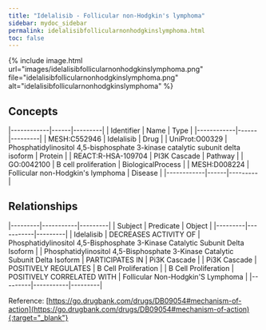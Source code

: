 ```yaml
---
title: "Idelalisib - Follicular non-Hodgkin's lymphoma"
sidebar: mydoc_sidebar
permalink: idelalisibfollicularnonhodgkinslymphoma.html
toc: false 
---
```


{% include image.html url="images/idelalisibfollicularnonhodgkinslymphoma.png" file="idelalisibfollicularnonhodgkinslymphoma.png" alt="idelalisibfollicularnonhodgkinslymphoma" %}

## Concepts

|------------|------|---------|
| Identifier | Name | Type    |
|------------|------|---------|
| MESH:C552946 | Idelalisib | Drug |
| UniProt:O00329 | Phosphatidylinositol 4,5-bisphosphate 3-kinase catalytic subunit delta isoform | Protein |
| REACT:R-HSA-109704 | PI3K Cascade | Pathway |
| GO:0042100 | B cell proliferation | BiologicalProcess |
| MESH:D008224 | Follicular non-Hodgkin's lymphoma | Disease |
|------------|------|---------|

## Relationships

|---------|-----------|---------|
| Subject | Predicate | Object  |
|---------|-----------|---------|
| Idelalisib | DECREASES ACTIVITY OF | Phosphatidylinositol 4,5-Bisphosphate 3-Kinase Catalytic Subunit Delta Isoform |
| Phosphatidylinositol 4,5-Bisphosphate 3-Kinase Catalytic Subunit Delta Isoform | PARTICIPATES IN | Pi3K Cascade |
| Pi3K Cascade | POSITIVELY REGULATES | B Cell Proliferation |
| B Cell Proliferation | POSITIVELY CORRELATED WITH | Follicular Non-Hodgkin'S Lymphoma |
|---------|-----------|---------|

Reference: [https://go.drugbank.com/drugs/DB09054#mechanism-of-action](https://go.drugbank.com/drugs/DB09054#mechanism-of-action){:target="_blank"}